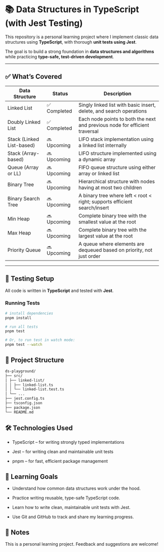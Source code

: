 # 📚 Data Structures in TypeScript (with Jest Testing)

This repository is a personal learning project where I implement classic data structures using **TypeScript**, with thorough **unit tests using Jest**.

The goal is to build a strong foundation in **data structures and algorithms** while practicing **type-safe, test-driven development**.

---

## ✅ What’s Covered

| Data Structure            | Status       | Description                                                                 |
| ------------------------- | ------------ | --------------------------------------------------------------------------- |
| Linked List               | ✅ Completed | Singly linked list with basic insert, delete, and search operations         |
| Doubly Linked List        | ✅ Completed | Each node points to both the next and previous node for efficient traversal |
| Stack (Linked List-based) | 🔜 Upcoming  | LIFO stack implementation using a linked list internally                    |
| Stack (Array-based)       | 🔜 Upcoming  | LIFO structure implemented using a dynamic array                            |
| Queue (Array or LL)       | 🔜 Upcoming  | FIFO queue structure using either array or linked list                      |
| Binary Tree               | 🔜 Upcoming  | Hierarchical structure with nodes having at most two children               |
| Binary Search Tree        | 🔜 Upcoming  | A binary tree where left < root < right; supports efficient search/insert   |
| Min Heap                  | 🔜 Upcoming  | Complete binary tree with the smallest value at the root                    |
| Max Heap                  | 🔜 Upcoming  | Complete binary tree with the largest value at the root                     |
| Priority Queue            | 🔜 Upcoming  | A queue where elements are dequeued based on priority, not just order       |

---

## 🧪 Testing Setup

All code is written in **TypeScript** and tested with **Jest**.

### Running Tests

```bash
# install dependencies
pnpm install

# run all tests
pnpm test

# Or, to run test in watch mode:
pnpm test --watch
```

## 📁 Project Structure

```bash
ds-playground/
├── src/
│ ├── linked-list/
│ │ ├── linked-list.ts
│ │ └── linked-list.test.ts
│ └── ...
├── jest.config.ts
├── tsconfig.json
├── package.json
└── README.md
```

## 🛠️ Technologies Used

- TypeScript – for writing strongly typed implementations

- Jest – for writing clean and maintainable unit tests

- pnpm – for fast, efficient package management

## 🎯 Learning Goals

- Understand how common data structures work under the hood.

- Practice writing reusable, type-safe TypeScript code.

- Learn how to write clean, maintainable unit tests with Jest.

- Use Git and GitHub to track and share my learning progress.

## 📌 Notes

This is a personal learning project. Feedback and suggestions are welcome!
